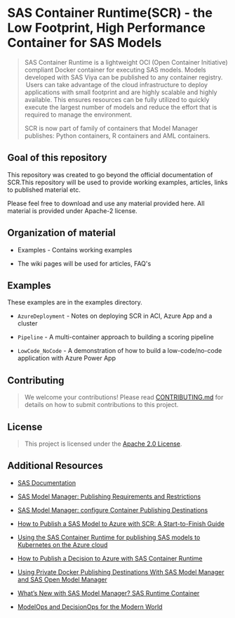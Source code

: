 # SAS Container Runtime(SCR) - the Low Footprint, High Performance Container for SAS Models

<blockquote>
SAS Container Runtime is a lightweight OCI (Open Container Initiative)
compliant Docker container for executing SAS models. Models developed with SAS
Viya can be published to any container registry.  Users can take advantage of the cloud infrastructure to deploy applications with small footprint and are highly scalable and highly available. This ensures resources can be fully utilized to quickly execute the largest number of models and reduce the effort that is required to manage the environment.

SCR is now part of family of containers that Model Manager publishes: Python containers, R containers and AML containers.
</blockquote>

## Goal of this repository

This repository was created to go beyond the official documentation of SCR.This repository will be used to provide working examples, articles, links to published material etc.

Please feel free to download and use any material provided here. All material is provided under Apache-2 license.

## Organization of material

- Examples - Contains working examples

- The wiki pages will be used for articles, FAQ's

## Examples

These examples are in the examples directory.

- `AzureDeployment` - Notes on deploying SCR in ACI, Azure App and a cluster

- `Pipeline` - A multi-container approach to building a scoring pipeline

- `LowCode_NoCode` - A demonstration of how to build a low-code/no-code application with Azure Power App

## Contributing

> We welcome your contributions! Please read [CONTRIBUTING.md](CONTRIBUTING.md) for details on how to submit contributions to this project. 

## License

> This project is licensed under the [Apache 2.0 License](LICENSE).

## Additional Resources

- [SAS Documentation](https://go.documentation.sas.com/doc/en/mascrtcdc/v_001/mascrtag/n0vobwu1imdrzin1xjuc8v717sw0.htm)

- [SAS Model Manager: Publishing Requirements and Restrictions](https://go.documentation.sas.com/doc/en/mdlmgrcdc/v_009/mdlmgrug/n1nrmfpk1ysdt6n1a3ysrcljhuuy.htm)

- [SAS Model Manager: configure Container Publishing Destinations](https://go.documentation.sas.com/doc/en/sasadmincdc/v_016/calpubdest/p02scrqf37kexwn1gi60khpshifz.htm#p1f2d2x0t2a3vvn1j88t6ix1f6gm)

- [How to Publish a SAS Model to Azure with SCR: A Start-to-Finish Guide](https://communities.sas.com/t5/SAS-Communities-Library/How-to-Publish-a-SAS-Model-to-Azure-with-SCR-A-Start-to-Finish/ta-p/768714)

- [Using the SAS Container Runtime for publishing SAS models to Kubernetes on the Azure cloud](https://communities.sas.com/t5/SAS-Communities-Library/Using-the-SAS-Container-Runtime-for-publishing-SAS-models-to/ta-p/760835)

- [How to Publish a Decision to Azure with SAS Container Runtime](https://communities.sas.com/t5/SAS-Communities-Library/How-to-Publish-a-Decision-to-Azure-with-SAS-Container-Runtime/ta-p/769778)

- [Using Private Docker Publishing Destinations With SAS Model
Manager and SAS Open Model Manager](https://communities.sas.com/t5/SAS-Communities-Library/What-s-New-with-SAS-Model-Manager-SAS-Runtime-Container/ta-p/760475)

- [What’s New with SAS Model Manager? SAS Runtime Container](https://communities.sas.com/t5/SAS-Communities-Library/What-s-New-with-SAS-Model-Manager-SAS-Runtime-Container/ta-p/760475)

- [ModelOps and DecisionOps for the Modern World](https://communities.sas.com/t5/SAS-Communities-Library/ModelOps-and-DecisionOps-for-the-Modern-World/ta-p/750451)


